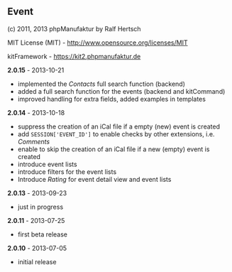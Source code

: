 ## Event ##

(c) 2011, 2013 phpManufaktur by Ralf Hertsch

MIT License (MIT) - <http://www.opensource.org/licenses/MIT>

kitFramework - <https://kit2.phpmanufaktur.de>

**2.0.15** - 2013-10-21

* implemented the *Contacts* full search function (backend)
* added a full search function for the events (backend and kitCommand)
* improved handling for extra fields, added examples in templates

**2.0.14** - 2013-10-18

* suppress the creation of an iCal file if a empty (new) event is created
* add `SESSION['EVENT_ID']` to enable checks by other extensions, i.e. *Comments*
* enable to skip the creation of an iCal file if a new (empty) event is created
* introduce event lists
* introduce filters for the event lists
* Introduce *Rating*  for event detail view and event lists

**2.0.13** - 2013-09-23

* just in progress

**2.0.11** - 2013-07-25

* first beta release

**2.0.10** - 2013-07-05

* initial release